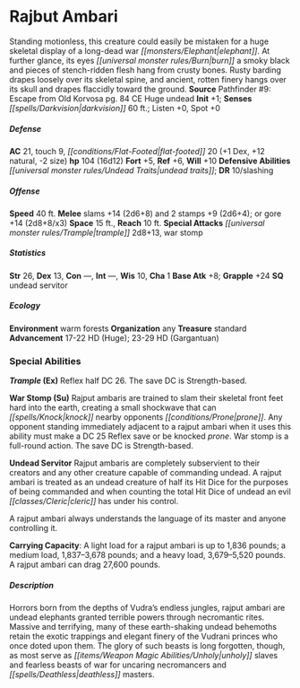 ﻿---
cssclass: [monsters]
title1: Rajbut Ambari
is_3.5: true
desc_short: Standing motionless, this creature could easily be mistaken for a huge
  skeletal display of a long-dead war elephant. At further glance, its eyes burn a
  smoky black and pieces of stench-ridden flesh hang from crusty bones. Rusty barding
  drapes loosely over its skeletal spine, and ancient, rotten finery hangs over its
  skull and drapes flaccidly toward the ground.
title2: Rajbut Ambari
CR: 7
sources:
- name: 'Pathfinder #9: Escape from Old Korvosa'
  page: 84
  link: http://paizo.com/pathfinder/adventurePath/curseOfTheCrimsonThrone/v5748btpy82t5
alignment: CE
size: Huge
type: undead
initiative:
  bonus: 1
senses:
  darkvision: 60
AC:
  AC: 21
  touch: 9
  flat_footed: 20
  components:
    dex: 1
    natural: 12
    size: -2
HP:
  HP: 104
  long: 16d12
saves:
  fort: 5
  ref: 6
  will: 10
defensive_abilities:
- undead traits
DR:
- amount: 10
  weakness: slashing
speeds:
  base: 40
attacks:
  melee:
  - - text: slams +14 (2d6+8)
      entries:
      - - damage: 2d6+8
      attack: slams
      bonus:
      - 14
    - text: 2 stamps +9 (2d6+4)
      entries:
      - - damage: 2d6+4
      count: 2
      attack: stamps
      bonus:
      - 9
  - - text: gore +14 (2d8+8/x3)
      entries:
      - - damage: 2d8+8
          crit_multiplier: 3
      attack: gore
      bonus:
      - 14
  special:
  - trample 2d8+13
  - war stomp
space: 15
reach: 10
ability_scores:
  STR: 26
  DEX: 13
  CON:
  INT:
  WIS: 10
  CHA: 1
BAB: 8
grapple_3.5: 24
skills: {}
special_qualities:
- undead servitor
ecology:
  environment: warm forests
  organization: any
  treasure_type: standard
  advancement_3.5:
  - type: size
    HD_min: 17
    size: Huge
    HD_max: 22
  - type: size
    HD_min: 23
    size: Gargantuan
    HD_max: 29
special_abilities:
  Trample (Ex): Reflex half DC 26. The save DC is Strength-based.
  War Stomp (Su): Rajput ambaris are trained to slam their skeletal front feet hard
    into the earth, creating a small shockwave that can knock nearby opponents prone.
    Any opponent standing immediately adjacent to a rajput ambari when it uses this
    ability must make a DC 25 Reflex save or be knocked prone. War stomp is a full-round
    action. The save DC is Strength-based.
  Undead Servitor: |-
    Rajput ambaris are completely subservient to their creators and any other creature capable of commanding undead. A rajput ambari is treated as an undead creature of half its Hit Dice for the purposes of being commanded and when counting the total Hit Dice of undead an evil cleric has under his control.

    A rajput ambari always understands the language of its master and anyone controlling it.
  Carrying Capacity: ': A light load for a rajput ambari is up to 1,836 pounds; a
    medium load, 1,837-3,678 pounds; and a heavy load, 3,679-5,520 pounds. A rajput
    ambari can drag 27,600 pounds.'
desc_long: Horrors born from the depths of Vudra's endless jungles, rajput ambari
  are undead elephants granted terrible powers through necromantic rites. Massive
  and terrifying, many of these earth-shaking undead behemoths retain the exotic trappings
  and elegant finery of the Vudrani princes who once doted upon them. The glory of
  such beasts is long forgotten, though, as most serve as unholy slaves and fearless
  beasts of war for uncaring necromancers and deathless masters.

---

# Rajbut Ambari
Standing motionless, this creature could easily be mistaken for a huge skeletal display of a long-dead war _[[monsters/Elephant|elephant]]_. At further glance, its eyes _[[universal monster rules/Burn|burn]]_ a smoky black and pieces of stench-ridden flesh hang from crusty bones. Rusty barding drapes loosely over its skeletal spine, and ancient, rotten finery hangs over its skull and drapes flaccidly toward the ground.
**Source** Pathfinder #9: Escape from Old Korvosa pg. 84
CE Huge undead
**Init** +1; **Senses** _[[spells/Darkvision|darkvision]]_ 60 ft.; Listen +0, Spot +0

##### Defense

**AC** 21, touch 9, _[[conditions/Flat-Footed|flat-footed]]_ 20 (+1 Dex, +12 natural, -2 size)
**hp** 104 (16d12)
**Fort** +5, **Ref** +6, **Will** +10
**Defensive Abilities** _[[universal monster rules/Undead Traits|undead traits]]_; **DR** 10/slashing

##### Offense
**Speed** 40 ft.
**Melee** slams +14 (2d6+8) and 2 stamps +9 (2d6+4); or gore +14 (2d8+8/x3)
**Space** 15 ft., **Reach** 10 ft.
**Special Attacks** _[[universal monster rules/Trample|trample]]_ 2d8+13, war stomp

##### Statistics
**Str** 26, **Dex** 13, **Con** —, **Int** —, **Wis** 10, **Cha** 1
**Base Atk** +8; **Grapple** +24
**SQ** undead servitor

##### Ecology

**Environment** warm forests
**Organization** any
**Treasure** standard
**Advancement** 17-22 HD (Huge); 23-29 HD (Gargantuan)

### Special Abilities

**_Trample_ (Ex)** Reflex half DC 26. The save DC is Strength-based.

**War Stomp (Su)** Rajput ambaris are trained to slam their skeletal front feet hard into the earth, creating a small shockwave that can _[[spells/Knock|knock]]_ nearby opponents _[[conditions/Prone|prone]]_. Any opponent standing immediately adjacent to a rajput ambari when it uses this ability must make a DC 25 Reflex save or be knocked _prone_. War stomp is a full-round action. The save DC is Strength-based.

**Undead Servitor** Rajput ambaris are completely subservient to their creators and any other creature capable of commanding undead. A rajput ambari is treated as an undead creature of half its Hit Dice for the purposes of being commanded and when counting the total Hit Dice of undead an evil _[[classes/Cleric|cleric]]_ has under his control.

A rajput ambari always understands the language of its master and anyone controlling it.

**Carrying Capacity**: A light load for a rajput ambari is up to 1,836 pounds; a medium load, 1,837–3,678 pounds; and a heavy load, 3,679–5,520 pounds. A rajput ambari can drag 27,600 pounds.

##### Description

Horrors born from the depths of Vudra’s endless jungles, rajput ambari are undead elephants granted terrible powers through necromantic rites. Massive and terrifying, many of these earth-shaking undead behemoths retain the exotic trappings and elegant finery of the Vudrani princes who once doted upon them. The glory of such beasts is long forgotten, though, as most serve as _[[items/Weapon Magic Abilities/Unholy|unholy]]_ slaves and fearless beasts of war for uncaring necromancers and _[[spells/Deathless|deathless]]_ masters.